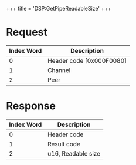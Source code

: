+++
title = 'DSP:GetPipeReadableSize'
+++

# Request

| Index Word | Description                |
|------------|----------------------------|
| 0          | Header code \[0x000F0080\] |
| 1          | Channel                    |
| 2          | Peer                       |

# Response

| Index Word | Description        |
|------------|--------------------|
| 0          | Header code        |
| 1          | Result code        |
| 2          | u16, Readable size |